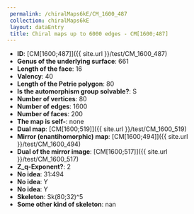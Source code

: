 ```yaml
--- 
 permalink: /chiralMaps6kE/CM_1600_487 
 collection: chiralMaps6kE
 layout: dataEntry
 title: Chiral maps up to 6000 edges - CM[1600;487]
---
```


- **ID**: [CM[1600;487]]({{ site.url }}/test/CM_1600_487)
- **Genus of the underlying surface**: 661
- **Length of the face**: 16
- **Valency**: 40
- **Length of the Petrie polygon**: 80
- **Is the automorphism group solvable?**: S
- **Number of vertices**: 80
- **Number of edges**: 1600
- **Number of faces**: 200
- **The map is self-**: none
- **Dual map**: [CM[1600;519]]({{ site.url }}/test/CM_1600_519)
- **Mirror (enantihomorphic) map**: [CM[1600;494]]({{ site.url }}/test/CM_1600_494)
- **Dual of the mirror image**: [CM[1600;517]]({{ site.url }}/test/CM_1600_517)
- **Z_q-Exponent?**: 2
- **No idea**:  31:494
- **No idea**: Y
- **No idea**: Y
- **Skeleton**: Sk(80;32)^5
- **Some other kind of skeleton**: nan

